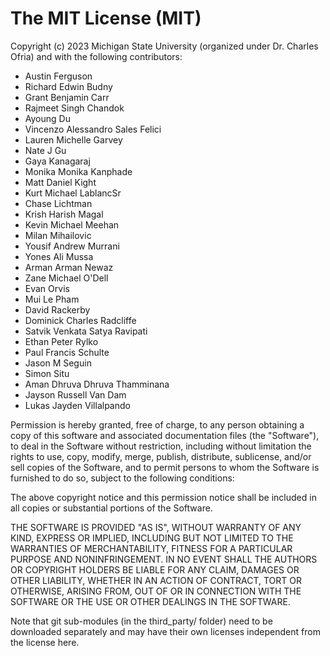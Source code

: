 # The MIT License (MIT)

Copyright (c) 2023 Michigan State University (organized under Dr. Charles Ofria) and with the following contributors:
  - Austin Ferguson
  - Richard Edwin Budny
  - Grant Benjamin Carr
  - Rajmeet Singh Chandok
  - Ayoung Du
  - Vincenzo Alessandro Sales Felici
  - Lauren Michelle Garvey
  - Nate J Gu
  - Gaya Kanagaraj
  - Monika Monika Kanphade
  - Matt Daniel Kight
  -  Kurt Michael LablancSr
  - Chase Lichtman
  - Krish Harish Magal
  - Kevin Michael Meehan
  - Milan Mihailovic
  - Yousif Andrew Murrani
  - Yones Ali Mussa
  - Arman Arman Newaz
  - Zane Michael O'Dell
  - Evan Orvis
  - Mui Le Pham
  - David Rackerby
  - Dominick Charles Radcliffe
  - Satvik Venkata Satya Ravipati
  - Ethan Peter Rylko
  - Paul Francis Schulte
  - Jason M Seguin
  - Simon Situ
  - Aman Dhruva Dhruva Thamminana
  - Jayson Russell Van Dam
  - Lukas Jayden Villalpando

Permission is hereby granted, free of charge, to any person obtaining a copy
of this software and associated documentation files (the "Software"), to deal
in the Software without restriction, including without limitation the rights
to use, copy, modify, merge, publish, distribute, sublicense, and/or sell
copies of the Software, and to permit persons to whom the Software is
furnished to do so, subject to the following conditions:

The above copyright notice and this permission notice shall be included in all
copies or substantial portions of the Software.

THE SOFTWARE IS PROVIDED "AS IS", WITHOUT WARRANTY OF ANY KIND, EXPRESS OR
IMPLIED, INCLUDING BUT NOT LIMITED TO THE WARRANTIES OF MERCHANTABILITY,
FITNESS FOR A PARTICULAR PURPOSE AND NONINFRINGEMENT. IN NO EVENT SHALL THE
AUTHORS OR COPYRIGHT HOLDERS BE LIABLE FOR ANY CLAIM, DAMAGES OR OTHER
LIABILITY, WHETHER IN AN ACTION OF CONTRACT, TORT OR OTHERWISE, ARISING FROM,
OUT OF OR IN CONNECTION WITH THE SOFTWARE OR THE USE OR OTHER DEALINGS IN THE
SOFTWARE.

Note that git sub-modules (in the third_party/ folder) need to be downloaded
separately and may have their own licenses independent from the license here.